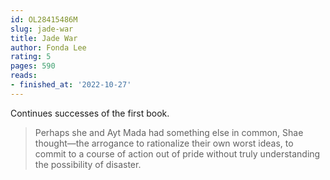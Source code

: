 ```yaml
---
id: OL28415486M
slug: jade-war
title: Jade War
author: Fonda Lee
rating: 5
pages: 590
reads:
- finished_at: '2022-10-27'
---
```

Continues successes of the first book.

> Perhaps she and Ayt Mada had something else in common, Shae thought—the arrogance to rationalize their own worst ideas, to commit to a course of action out of pride without truly understanding the possibility of disaster.


